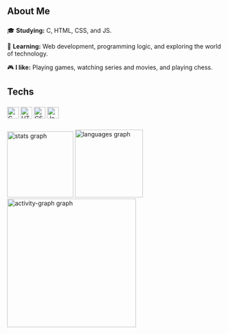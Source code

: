 <h2 align="left">About Me</h2>

###

<div align="left">
  <p>🎓 <b>Studying:</b> C, HTML, CSS, and JS.</p>
  <p>🧠 <b>Learning:</b> Web development, programming logic, and exploring the world of technology.</p>
  <p>🎮 <b>I like:</b> Playing games, watching series and movies, and playing chess.</p>
</div>

###

<h2 align="left">Techs</h2>

###

<div align="left">
  <img src="https://img.shields.io/badge/C-A8B9CC?logo=c&logoColor=black&style=for-the-badge" height="27" alt="C badge" />
  <img src="https://img.shields.io/badge/HTML-E34F26?logo=html5&logoColor=white&style=for-the-badge" height="27" alt="HTML badge" />
  <img src="https://img.shields.io/badge/CSS-1572B6?logo=css3&logoColor=white&style=for-the-badge" height="27" alt="CSS badge" />
  <img src="https://img.shields.io/badge/JavaScript-F7DF1E?logo=javascript&logoColor=black&style=for-the-badge" height="27" alt="JavaScript badge" />
</div>

###

<div align="left">
  <img src="https://github-readme-stats.vercel.app/api?username=od4nn&hide_title=false&hide_rank=false&show_icons=true&include_all_commits=true&count_private=true&disable_animations=false&theme=github_dark&locale=en&hide_border=false&order=1" height="154" alt="stats graph"  />
  <img src="https://github-readme-stats.vercel.app/api/top-langs?username=od4nn&locale=en&hide_title=false&layout=compact&card_width=320&langs_count=5&theme=github_dark&hide_border=false&order=2" height="158" alt="languages graph"  />
  <img src="https://github-readme-activity-graph.vercel.app/graph?username=od4nn&radius=16&theme=github-dark&area=true&order=5" height="300" alt="activity-graph graph"  />
</div>

###
